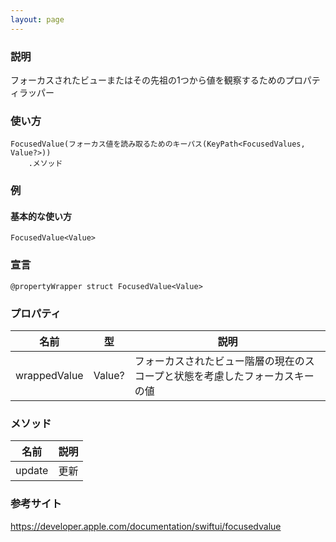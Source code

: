 ```yaml
---
layout: page
---
```


### 説明

フォーカスされたビューまたはその先祖の1つから値を観察するためのプロパティラッパー

### 使い方

    FocusedValue(フォーカス値を読み取るためのキーパス(KeyPath<FocusedValues, Value?>))
        .メソッド

### 例

#### 基本的な使い方

    FocusedValue<Value>

### 宣言

    @propertyWrapper struct FocusedValue<Value>

### プロパティ

| 名前           | 型      | 説明                                     |
| ------------ | ------ | -------------------------------------- |
| wrappedValue | Value? | フォーカスされたビュー階層の現在のスコープと状態を考慮したフォーカスキーの値 |

### メソッド

| 名前     | 説明  |
| ------ | --- |
| update | 更新  |

### 参考サイト

<https://developer.apple.com/documentation/swiftui/focusedvalue>
